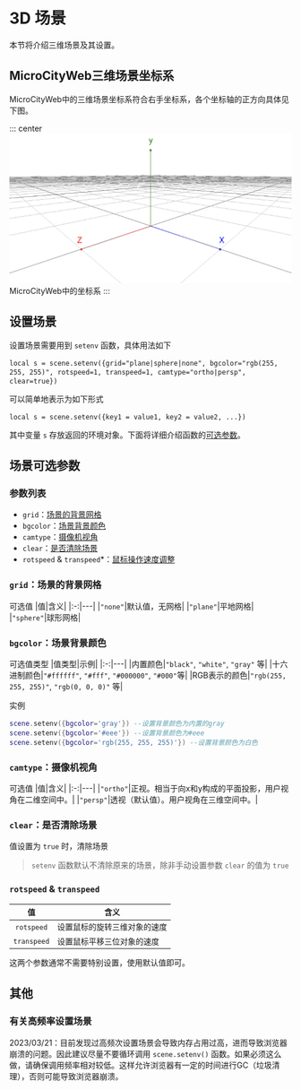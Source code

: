 # 3D 场景
本节将介绍三维场景及其设置。

## MicroCityWeb三维场景坐标系
MicroCityWeb中的三维场景坐标系符合右手坐标系，各个坐标轴的正方向具体见下图。

::: center
![MicroCityWeb中的坐标系](./images/MicroCityWeb/coordinate.png)
MicroCityWeb中的坐标系
:::

## 设置场景
设置场景需要用到 `setenv` 函数，具体用法如下

```lua:no-line-numbers
local s = scene.setenv({grid="plane|sphere|none", bgcolor="rgb(255, 255, 255)", rotspeed=1, transpeed=1, camtype="ortho|persp", clear=true})
```

可以简单地表示为如下形式

```lua:no-line-numbers
local s = scene.setenv({key1 = value1, key2 = value2, ...})
```

其中变量 `s` 存放返回的环境对象。下面将详细介绍函数的[可选参数](#场景可选参数)。


## 场景可选参数
### 参数列表
- `grid`：[场景的背景网格](#grid-场景的背景网格)
- `bgcolor`：[场景背景颜色](#bgcolor-场景背景颜色)
- `camtype`：[摄像机视角](#camtype-摄像机视角)
- `clear`：[是否清除场景](#clear-是否清除场景)
- `rotspeed` & `transpeed`*：[鼠标操作速度调整](#rotspeed-transpeed)

### `grid`：场景的背景网格
可选值
|值|含义|
|:-:|---|
|`"none"`|默认值，无网格|
|`"plane"`|平地网格|
|`"sphere"`|球形网格|

### `bgcolor`：场景背景颜色
可选值类型
|值类型|示例|
|:-:|---|
|内置颜色|`"black"`, `"white"`, `"gray"` 等|
|十六进制颜色|`"#ffffff"`, `"#fff"`, `"#000000"`, `"#000"`等|
|RGB表示的颜色|`"rgb(255, 255, 255)"`, `"rgb(0, 0, 0)"` 等|

实例

```lua
scene.setenv({bgcolor='gray'}) --设置背景颜色为内置的gray
scene.setenv({bgcolor='#eee'}) --设置背景颜色为#eee
scene.setenv({bgcolor='rgb(255, 255, 255)'}) --设置背景颜色为白色
```

### `camtype`：摄像机视角
可选值
|值|含义|
|:-:|---|
|`"ortho"`|正视。相当于向x和y构成的平面投影，用户视角在二维空间中。|
|`"persp"`|透视（默认值）。用户视角在三维空间中。|

### `clear`：是否清除场景
值设置为 `true` 时，清除场景

> `setenv` 函数默认不清除原来的场景，除非手动设置参数 `clear` 的值为 `true`

### `rotspeed` & `transpeed`
|值|含义|
|:-:|---|
|`rotspeed`|设置鼠标的旋转三维对象的速度|
|`transpeed`|设置鼠标平移三位对象的速度|

这两个参数通常不需要特别设置，使用默认值即可。

## 其他
### 有关高频率设置场景
2023/03/21：目前发现过高频次设置场景会导致内存占用过高，进而导致浏览器崩溃的问题。因此建议尽量不要循环调用 `scene.setenv()` 函数。如果必须这么做，请确保调用频率相对较低。这样允许浏览器有一定的时间进行GC（垃圾清理），否则可能导致浏览器崩溃。